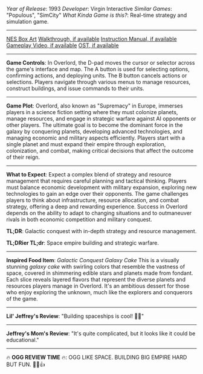*Year of Release*: 1993
*Developer*: Virgin Interactive
*Similar Games*: "Populous", "SimCity"
*What Kinda Game is this?*: Real-time strategy and simulation game.

---
[NES Box Art](https://www.google.com/search?tbm=isch&q=NES+Box+Art+Overlord) 
[Walkthrough, if available](https://www.google.com/search?q=Walkthrough+NES+Overlord)
[Instruction Manual, if available](https://www.google.com/search?q=NES+Instruction+Manual+Overlord)
[Gameplay Video, if available](https://www.youtube.com/results?search_query=gameplay+NES+Overlord) 
[OST, if available](https://www.youtube.com/results?search_query=gameplay+NES+Overlord+OST)

- - -
**Game Controls**:
In Overlord, the D-pad moves the cursor or selector across the game's interface and map. The A button is used for selecting options, confirming actions, and deploying units. The B button cancels actions or selections. Players navigate through various menus to manage resources, construct buildings, and issue commands to their units.

- - -
**Game Plot**: 
Overlord, also known as "Supremacy" in Europe, immerses players in a science fiction setting where they must colonize planets, manage resources, and engage in strategic warfare against AI opponents or other players. The ultimate goal is to become the dominant force in the galaxy by conquering planets, developing advanced technologies, and managing economic and military aspects efficiently. Players start with a single planet and must expand their empire through exploration, colonization, and combat, making critical decisions that affect the outcome of their reign.

- - -
**What to Expect**: 
Expect a complex blend of strategy and resource management that requires careful planning and tactical thinking. Players must balance economic development with military expansion, exploring new technologies to gain an edge over their opponents. The game challenges players to think about infrastructure, resource allocation, and combat strategy, offering a deep and rewarding experience. Success in Overlord depends on the ability to adapt to changing situations and to outmaneuver rivals in both economic competition and military conquest.

**TL;DR**:
Galactic conquest with in-depth strategy and resource management.

**TL;DRier TL;dr**: 
Space empire building and strategic warfare.

---
**Inspired Food Item**: *Galactic Conquest Galaxy Cake*
This is a visually stunning *galaxy cake* with swirling colors that resemble the vastness of space, covered in shimmering edible stars and planets made from fondant. Each slice reveals layered flavors that represent the diverse planets and resources players manage in Overlord. It's an ambitious dessert for those who enjoy exploring the unknown, much like the explorers and conquerors of the game.

---
**Lil' Jeffrey's Review**: "Building spaceships is cool! 🚀✨"

---
**Jeffrey's Mom's Review**: "It's quite complicated, but it looks like it could be educational."

---
🔥 **OGG REVIEW TIME** 🔥: OGG LIKE SPACE. BUILDING BIG EMPIRE HARD BUT FUN. 🌌🚀👍